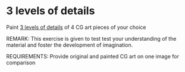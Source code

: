 # 3 levels of details
Paint [3 levels of details](https://www.youtube.com/watch?v=qMH_J_vcoqE) of 4 CG art pieces of your choice

REMARK: This exercise is given to test test your understanding of the material and foster the development of imagination.

REQUIREMENTS: Provide original and painted CG art on one image for comparison

